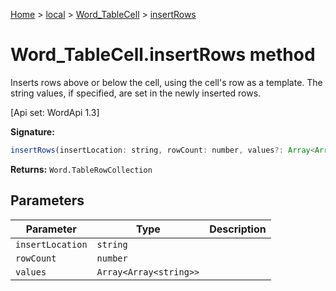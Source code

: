 [Home](./index) &gt; [local](local.md) &gt; [Word\_TableCell](local.word_tablecell.md) &gt; [insertRows](local.word_tablecell.insertrows.md)

# Word\_TableCell.insertRows method

Inserts rows above or below the cell, using the cell's row as a template. The string values, if specified, are set in the newly inserted rows. 

 \[Api set: WordApi 1.3\]

**Signature:**
```javascript
insertRows(insertLocation: string, rowCount: number, values?: Array<Array<string>>): Word.TableRowCollection;
```
**Returns:** `Word.TableRowCollection`

## Parameters

|  Parameter | Type | Description |
|  --- | --- | --- |
|  `insertLocation` | `string` |  |
|  `rowCount` | `number` |  |
|  `values` | `Array<Array<string>>` |  |


